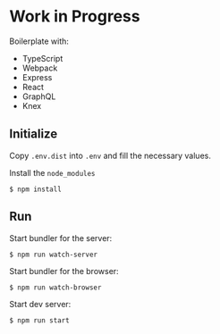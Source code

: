 # Work in Progress

Boilerplate with:

 - TypeScript
 - Webpack
 - Express
 - React
 - GraphQL
 - Knex

## Initialize

Copy `.env.dist` into `.env` and fill the necessary values.

Install the `node_modules`

```
$ npm install
```

## Run

Start bundler for the server:

```
$ npm run watch-server
```

Start bundler for the browser:

```
$ npm run watch-browser
```

Start dev server:

```
$ npm run start
```
